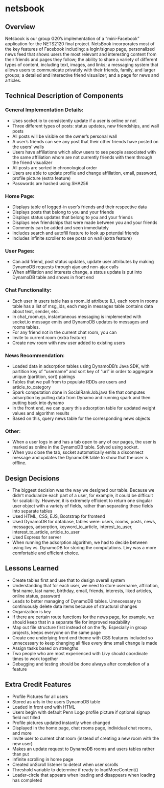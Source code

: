 # netsbook

## Overview
Netsbook is our group G20’s implementation of a “mini-Facebook” application for the NETS2120 final project. NetsBook incorporates most of the key features of Facebook including: a login/signup page, personalized news feed that shows users the most relevant and interesting content from their friends and pages they follow; the ability to share a variety of different types of content, including text, images, and links; a messaging system that allows users to communicate privately with their friends, family, and larger groups; a detailed and interactive friend visualizer; and a page for news and articles.

## Technical Description of Components
### General Implementation Details:
- Uses socket.io to consistently update if a user is online or not
- Three different types of posts: status updates, new friendships, and wall posts
- All posts will be visible on the owner’s personal wall
- A user’s friends can see any post that their other friends have posted on the users’ walls
- Users have affiliations which allow users to see people associated with the same affiliation whom are not currently friends with them through the friend visualizer
- All posts are sorted in chronological order
- Users are able to update profile and change affiliation, email, password, profile picture (extra feature)
- Passwords are hashed using SHA256
### Home Page:
- Displays table of logged-in user’s friends and their respective data
- Displays posts that belong to you and your friends
- Displays status updates that belong to you and your friends 
- Displays new friendships that were made between you and your friends
- Comments can be added and seen immediately
- Includes search and autofill feature to look up potential friends
- Includes infinite scroller to see posts on wall (extra feature)
### User Pages:
- Can add friend, post status updates, update user attributes by making DynamoDB requests through ajax and non-ajax calls
- When affiliation and interests change, a status update is put into DynamoDB table and shows in front end
### Chat Functionality:
- Each user in users table has a room_id attribute (L), each room in rooms table has a list of msg_ids, each msg in messages table contains data about text, sender, etc.
- In chat_room.ejs, instantaneous messaging is implemented with socket.io message emits and DynamoDB updates to messages and rooms tables.
- For any friend not in the current chat room, you can
- Invite to current room (extra feature)
- Create new room with new user added to existing users
### News Recommendation:
- Loaded data in adsorption tables using DynamoDB’s Java SDK, with partition key of “username” and sort key of “url” in order to aggregate unique (partition, sort) pairings
- Tables that we pull from to populate RDDs are users and article_to_category
- Spark computation done in SocialRankJob.java file that computes adsorption by pulling data from Dynamo and running spark and then putting back into dynamo
- In the front end, we can query this adsorption table for updated weight values and algorithm results
- Based on this, query news table for the corresponding news objects
### Other:
- When a user logs in and has a tab open to any of our pages, the user is marked as online in the DynamoDB table. Solved using socket.
- When you close the tab, socket automatically emits a disconnect message and updates the DynamoDB table to show that the user is offline.

## Design Decisions
- The biggest decision was the way we designed our table. Because we didn’t modularize each part of a user, for example, it could be difficult for scalability. However, it is extremely efficient to return one singular user object with a variety of fields, rather than separating these fields into separate tables
- Used HTML, CSS, EJS, Bootstrap for frontend
- Used DynamoDB for database, tables were: users, rooms, posts, news, messages, adsorption, keyword_to_article, interest_to_user, interest_to_article, article_to_user
- Used Express for server
- When running the adsorption algorithm, we had to decide between using livy vs. DynamoDB for storing the computations. Livy was a more comfortable and efficient choice. 

## Lessons Learned
- Create tables first and use that to design overall system
- Understanding that for each user, we need to store username, affiliation, first name, last name, birthday, email, friends, interests, liked articles, online status, password
- Leads to better managing of DynamoDB tables. Unnecessary to continuously delete data items because of structural changes
- Organization is key
- If there are certain route functions for the news page, for example, we should keep that in a separate file for improved readability
- Map out file structure first instead of on the fly. Especially in group projects, keeps everyone on the same page
- Create one underlying front end theme with CSS features included so unnecessary to keep changing all files every time small change is made
- Assign tasks based on strengths
- Two people who are most experienced with Livy should coordinate times to work together
- Debugging and testing should be done always after completion of a feature

## Extra Credit Features
- Profile Pictures for all users
- Stored as urls in the users DynamoDB table
- Loaded in front end with HTML
- Users begin with default Penn Logo profile picture if optional signup field not filled
- Profile pictures updated instantly when changed
- Displayed in the home page, chat rooms page, individual chat rooms, and more
- Invite user to current chat room (instead of creating a new room with the new user)
- Makes an update request to DynamoDB rooms and users tables rather than put
- Infinite scrolling in home page
- Created onScroll listener to detect when user scrolls
- Threshold variable to determine if ready to loadMoreContent()
- Loader-circle that appears when loading and disappears when loading has completed
